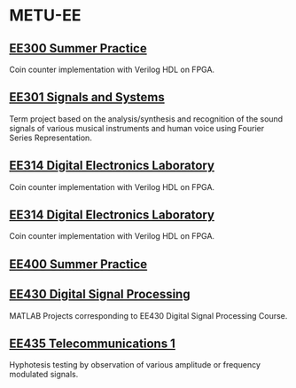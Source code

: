 # METU-EE

## [EE300 Summer Practice](EE314)
Coin counter implementation with Verilog HDL on FPGA.

## [EE301 Signals and Systems](EE301)
Term project based on the analysis/synthesis and recognition of the sound signals of various musical instruments and human voice using Fourier Series Representation.


## [EE314 Digital Electronics Laboratory](EE314)
Coin counter implementation with Verilog HDL on FPGA.

## [EE314 Digital Electronics Laboratory](EE314)
Coin counter implementation with Verilog HDL on FPGA.

## [EE400 Summer Practice](EE314)

## [EE430 Digital Signal Processing](EE430)
MATLAB Projects corresponding to EE430 Digital Signal Processing Course.

## [EE435 Telecommunications 1](EE435)
Hyphotesis testing by observation of various amplitude or frequency modulated signals.




